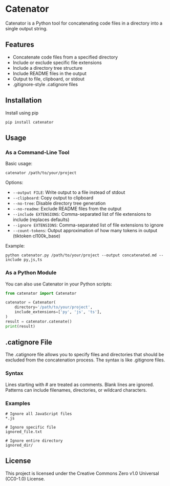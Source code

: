# Catenator

Catenator is a Python tool for concatenating code files in a directory into a single output string.

## Features

- Concatenate code files from a specified directory
- Include or exclude specific file extensions
- Include a directory tree structure
- Include README files in the output
- Output to file, clipboard, or stdout
- .gitignore-style .catignore files

## Installation

Install using pip
   ```
   pip install catenator
   ```

## Usage

### As a Command-Line Tool

Basic usage:
```
catenator /path/to/your/project
```

Options:
- `--output FILE`: Write output to a file instead of stdout
- `--clipboard`: Copy output to clipboard
- `--no-tree`: Disable directory tree generation
- `--no-readme`: Exclude README files from the output
- `--include EXTENSIONS`: Comma-separated list of file extensions to include (replaces defaults)
- `--ignore EXTENSIONS`: Comma-separated list of file extensions to ignore
- `--count-tokens`: Output approximation of how many tokens in output (tiktoken cl100k_base)

Example:
```
python catenator.py /path/to/your/project --output concatenated.md --include py,js,ts
```

### As a Python Module

You can also use Catenator in your Python scripts:

```python
from catenator import Catenator

catenator = Catenator(
    directory='/path/to/your/project',
    include_extensions=['py', 'js', 'ts'],
)
result = catenator.catenate()
print(result)
```

## .catignore File

The .catignore file allows you to specify files and directories that should be excluded from the concatenation process. The syntax is like .gitignore files.

### Syntax

Lines starting with # are treated as comments.
Blank lines are ignored.
Patterns can include filenames, directories, or wildcard characters.

### Examples

```
# Ignore all JavaScript files
*.js

# Ignore specific file
ignored_file.txt

# Ignore entire directory
ignored_dir/
```

## License

This project is licensed under the Creative Commons Zero v1.0 Universal (CC0-1.0) License.